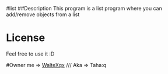 #list
##Description
This program is a list program where you can add/remove objects from a list 

# License
Feel free to use it :D

#Owner
me => [WalteXqx](https://github.com/WalteXqx) /// Aka => Taha:q